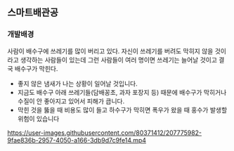 ## 스마트배관공

### 개발배경
사람이 배수구에 쓰레기를 많이 버리고 있다. 
자신이 쓰레기를 버려도 막히지 않을 것이라고 생각하는 사람들이 있는데 그런 사람들이 여러 명이면 쓰레기는 늘어날 것이고 결국 배수구가 막힌다.
- 좋지 않은 냄새가 나는 상황이 일어날 것입니다. 
- 지금도 배수구 아래 쓰레기들(담배꽁초, 과자 포장지 등) 때문에 배수구가 막히거나 수질이 안 좋아지고 있어서 피해가 큽니다.
- 막힌 것을 뚫을 때 비용도 많이 들고 하수구가 막히면 폭우가 왔을 때 홍수가 발생할 위험이 있습니다

https://user-images.githubusercontent.com/80371412/207775982-9fae836b-2957-4050-a166-3db9d7c9fe14.mp4

